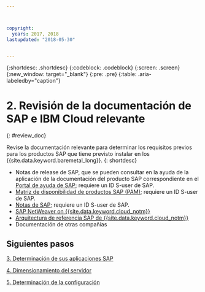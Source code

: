 ```yaml
---



copyright:
  years: 2017, 2018
lastupdated: "2018-05-30"


---
```


{:shortdesc: .shortdesc}
{:codeblock: .codeblock}
{:screen: .screen}
{:new_window: target="_blank"}
{:pre: .pre}
{:table: .aria-labeledby="caption"}


# 2. Revisión de la documentación de SAP e IBM Cloud relevante
{: #review_doc}

Revise la documentación relevante para determinar los requisitos previos para los productos SAP que tiene previsto instalar en los {{site.data.keyword.baremetal_long}}.
{: shortdesc}

  * Notas de release de SAP, que se pueden consultar en la ayuda de la aplicación de la documentación del producto SAP correspondiente en el [Portal de ayuda de SAP](https://help.sap.com/); requiere un ID S-user de SAP.
  * [Matriz de disponibilidad de productos SAP (PAM)](https://apps.support.sap.com/sap/support/pam); requiere un ID S-user de SAP.
  * [Notas de SAP](https://support.sap.com/notes); requiere un ID S-user de SAP.
  * [SAP NetWeaver on {{site.data.keyword.cloud_notm}}](https://console.bluemix.net/docs/infrastructure/sap-netweaver/sap-index.html#getting-started) 
  * [Arquitectura de referencia SAP de {{site.data.keyword.cloud_notm}}](https://console.bluemix.net/docs/infrastructure/sap-reference-architecture/sap-ra-index.html#getting-started)
  * Documentación de otras compañías
  
## Siguientes pasos
  
  [3. Determinación de sus aplicaciones SAP](/docs/infrastructure/sap-hana/hana-determine-apps.html)
    
  [4. Dimensionamiento del servidor](/docs/infrastructure/sap-hana/hana-size-server.html)
    
  [5. Determinación de la configuración](/docs/infrastructure/sap-hana/hana-determine-configuration.html)
